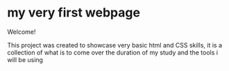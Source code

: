 # my very first webpage

Welcome!

This project was created to showcase very basic html and CSS skills, 
it is a collection of what is to come over the duration of my study and the tools i will be using 

